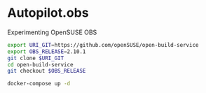 # Autopilot.obs

Experimenting OpenSUSE OBS


```bash
export URI_GIT=https://github.com/openSUSE/open-build-service
export OBS_RELEASE=2.10.1
git clone $URI_GIT
cd open-build-service
git checkout $OBS_RELEASE

docker-compose up -d

```

